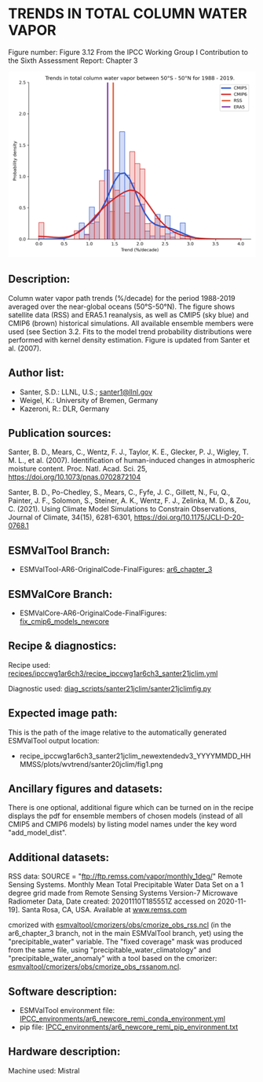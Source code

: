 
TRENDS IN TOTAL COLUMN WATER VAPOR
==================================

Figure number: Figure 3.12
From the IPCC Working Group I Contribution to the Sixth Assessment Report: Chapter 3

![Figure 3.12](../images/ar6_wg1_chap3_figure3_12_water_vapor_trends.png?raw=true)


Description:
------------
Column water vapor path trends (%/decade) for the period 1988-2019 averaged over 
the near-global oceans (50°S-50°N). The figure shows satellite data (RSS) and 
ERA5.1 reanalysis, as well as CMIP5 (sky blue) and CMIP6 (brown) historical 
simulations. All available ensemble members were used (see Section 3.2. Fits to 
the model trend probability distributions were performed with kernel density 
estimation. Figure is updated from Santer et al. (2007). 


Author list:
------------
- Santer, S.D.: LLNL, U.S.; santer1@llnl.gov
- Weigel, K.: University of Bremen, Germany
- Kazeroni, R.: DLR, Germany


Publication sources:
--------------------
Santer, B. D., Mears, C., Wentz, F. J., Taylor, K. E., Glecker, P. J., Wigley, 
T. M. L., et al. (2007). Identification of human-induced changes in atmospheric 
moisture content. Proc. Natl. Acad. Sci. 25, https://doi.org/10.1073/pnas.0702872104

Santer, B. D., Po-Chedley, S., Mears, C., Fyfe, J. C., Gillett, N., Fu, Q., 
Painter, J. F., Solomon, S., Steiner, A. K., Wentz, F. J., Zelinka, M. D., & 
Zou, C. (2021). Using Climate Model Simulations to Constrain Observations, 
Journal of Climate, 34(15), 6281-6301, https://doi.org/10.1175/JCLI-D-20-0768.1


ESMValTool Branch:
------------------
- ESMValTool-AR6-OriginalCode-FinalFigures: [ar6_chapter_3](https://github.com/ESMValGroup/ESMValTool-AR6-OriginalCode-FinalFigures/tree/ar6_chapter_3)


ESMValCore Branch:
------------------
- ESMValCore-AR6-OriginalCode-FinalFigures: [fix_cmip6_models_newcore](https://github.com/ESMValGroup/ESMValCore-AR6-OriginalCode-FinalFigures/tree/fix_cmip6_models_newcore)


Recipe & diagnostics:
---------------------
Recipe used: [recipes/ipccwg1ar6ch3/recipe_ipccwg1ar6ch3_santer21jclim.yml](https://github.com/ESMValGroup/ESMValTool-AR6-OriginalCode-FinalFigures/blob/ar6_chapter_3/esmvaltool/recipes/ipccwg1ar6ch3/recipe_ipccwg1ar6ch3_santer21jclim.yml)

Diagnostic used: [diag_scripts/santer21jclim/santer21jclimfig.py](diag_scripts/santer21jclim/santer21jclimfig.py)


Expected image path:
--------------------
This is the path of the image relative to the automatically generated ESMValTool output location:
- recipe_ipccwg1ar6ch3_santer21jclim_newextendedv3_YYYYMMDD_HHMMSS/plots/wvtrend/santer20jclim/fig1.png


Ancillary figures and datasets:
-------------------------------
There is one optional, additional figure which can be turned on in the recipe 
displays the pdf for ensemble members of chosen models (instead of all CMIP5 and 
CMIP6 models) by listing model names under the key word "add_model_dist".


Additional datasets:
--------------------
RSS data:
SOURCE = "ftp://ftp.remss.com/vapor/monthly_1deg/"
Remote Sensing Systems.
Monthly Mean Total Precipitable Water Data Set
on a 1 degree grid made from Remote Sensing
Systems Version-7 Microwave Radiometer Data,
Date created: 20201110T185551Z
accessed on 2020-11-19]. Santa Rosa, CA, USA.
Available at www.remss.com

cmorized with [esmvaltool/cmorizers/obs/cmorize_obs_rss.ncl](https://github.com/ESMValGroup/ESMValTool-AR6-OriginalCode-FinalFigures/blob/ar6_chapter_3/esmvaltool/cmorizers/obs/cmorize_obs_rss.ncl) (in the ar6_chapter_3
branch, not in the main ESMValTool branch, yet) using the "precipitable_water" 
variable. The "fixed coverage" mask was produced from the same file, using 
"precipitable_water_climatology" and "precipitable_water_anomaly" with a tool 
based on the cmorizer: [esmvaltool/cmorizers/obs/cmorize_obs_rssanom.ncl](https://github.com/ESMValGroup/ESMValTool-AR6-OriginalCode-FinalFigures/blob/ar6_chapter_3/esmvaltool/cmorizers/obs/cmorize_obs_rssanom.ncl).


Software description:
---------------------
- ESMValTool environment file: [IPCC_environments/ar6_newcore_remi_conda_environment.yml](https://github.com/ESMValGroup/ESMValTool-AR6-OriginalCode-FinalFigures/blob/fix_links/IPCC_environments/ar6_newcore_remi_conda_environment.yml)
- pip file: [IPCC_environments/ar6_newcore_remi_pip_environment.txt](https://github.com/ESMValGroup/ESMValTool-AR6-OriginalCode-FinalFigures/blob/fix_links/IPCC_environments/ar6_newcore_remi_pip_environment.txt)


Hardware description:
---------------------
Machine used: Mistral
